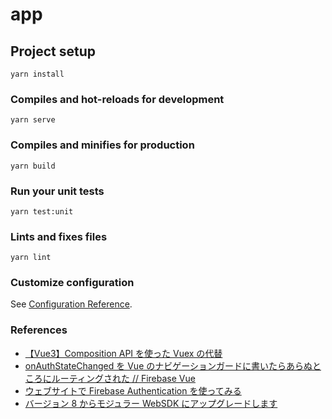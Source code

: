 # app

## Project setup

```
yarn install
```

### Compiles and hot-reloads for development

```
yarn serve
```

### Compiles and minifies for production

```
yarn build
```

### Run your unit tests

```
yarn test:unit
```

### Lints and fixes files

```
yarn lint
```

### Customize configuration

See [Configuration Reference](https://cli.vuejs.org/config/).

### References

- [【Vue3】Composition API を使った Vuex の代替](https://qiita.com/azukiazusa/items/1802facda34b900cd99e)
- [onAuthStateChanged を Vue のナビゲーションガードに書いたらあらぬところにルーティングされた // Firebase Vue](https://qiita.com/SeaSawTune/items/347e910f88b01e4f0a33)
- [ウェブサイトで Firebase Authentication を使ってみる](https://firebase.google.com/docs/auth/web/start?authuser=1#sign_in_existing_users)
- [バージョン 8 からモジュラー WebSDK にアップグレードします](https://firebase.google.com/docs/web/modular-upgrade)
